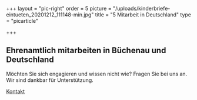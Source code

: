 +++
layout = "pic-right"
order = 5
picture = "/uploads/kinderbriefe-eintueten_20201212_111148-min.jpg"
title = "5 Mitarbeit in Deutschland"
type = "picarticle"

+++
## Ehrenamtlich mitarbeiten in Büchenau und Deutschland

Möchten Sie sich engagieren und wissen nicht wie? Fragen Sie bei uns an. Wir sind dankbar für Unterstützung.

[Kontakt](verein/kontakt "Kontaktinformationen")